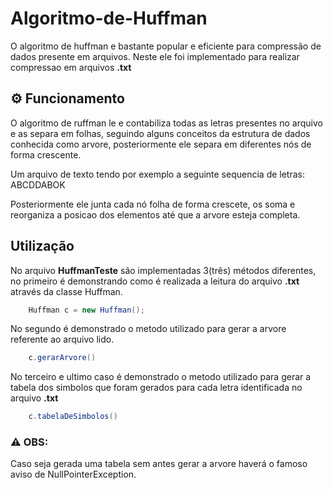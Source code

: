 # Algoritmo-de-Huffman
O algoritmo de huffman e bastante popular e eficiente para compressão de dados presente em arquivos. Neste ele foi implementado para realizar compressao em arquivos **.txt** 

## :gear: Funcionamento
O algoritmo de ruffman le e contabiliza todas as letras presentes no arquivo e as separa em folhas, seguindo alguns conceitos da estrutura de dados conhecida como arvore, posteriormente ele separa em diferentes nós de forma crescente.  

Um arquivo de texto tendo por exemplo a seguinte sequencia de letras: ABCDDABOK

<Imagem exemplo>

Posteriormente ele junta cada nó folha de forma crescete, os soma e reorganiza a posicao dos elementos até que a arvore esteja completa.

<giph demostrando a soma e reorganizando>

## Utilização
No arquivo **HuffmanTeste** são implementadas 3(três) métodos diferentes, no primeiro é demonstrando como é realizada a leitura do arquivo **.txt** através da classe Huffman.  

```java 
    Huffman c = new Huffman();    
``` 

No segundo é demonstrado o metodo utilizado para gerar a arvore referente ao arquivo lido.  

```java 
    c.gerarArvore()
``` 

No terceiro e ultimo caso é demonstrado o metodo utilizado para gerar a tabela dos simbolos que foram gerados para cada letra identificada no arquivo **.txt**

```java 
    c.tabelaDeSimbolos()
``` 


### :warning: OBS:
Caso seja gerada uma tabela sem antes gerar a arvore haverá o famoso aviso de NullPointerException.
